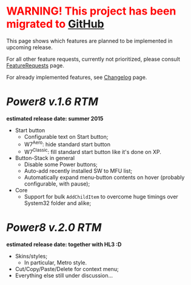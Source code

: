 # <font color='red'>WARNING! This project has been migrated to <a href='https://github.com/AgentMC/power8/wiki/Roadmap'>GitHub</a> </font> #
This page shows which features are planned to be implemented in upcoming release.

For all other feature requests, currently not prioritized, please consult [FeatureRequests](FeatureRequests.md) page.

For already implemented features, see [Changelog](Changelog.md) page.

# _Power8 v.1.6 RTM_ #
**estimated release date: summer 2015**
  * Start button
    * Configurable text on Start button;
    * W7<sup>Aero</sup>: hide standard start button
    * W7<sup>Classic</sup>: fill standard start button like it's done on XP.
  * Button-Stack in general
    * Disable some Power buttons;
    * Auto-add recently installed SW to MFU list;
    * Automatically expand menu-button contents on hover (probably configurable, with pause);
  * Core
    * Support for bulk `AddChildItem` to overcome huge timings over System32 folder and alike;

# _Power8 v.2.0 RTM_ #
**estimated release date: together with HL3 :D**
  * Skins/styles;
    * In particular, Metro style.
  * Cut/Copy/Paste/Delete for context menu;
  * Everything else still under discussion...